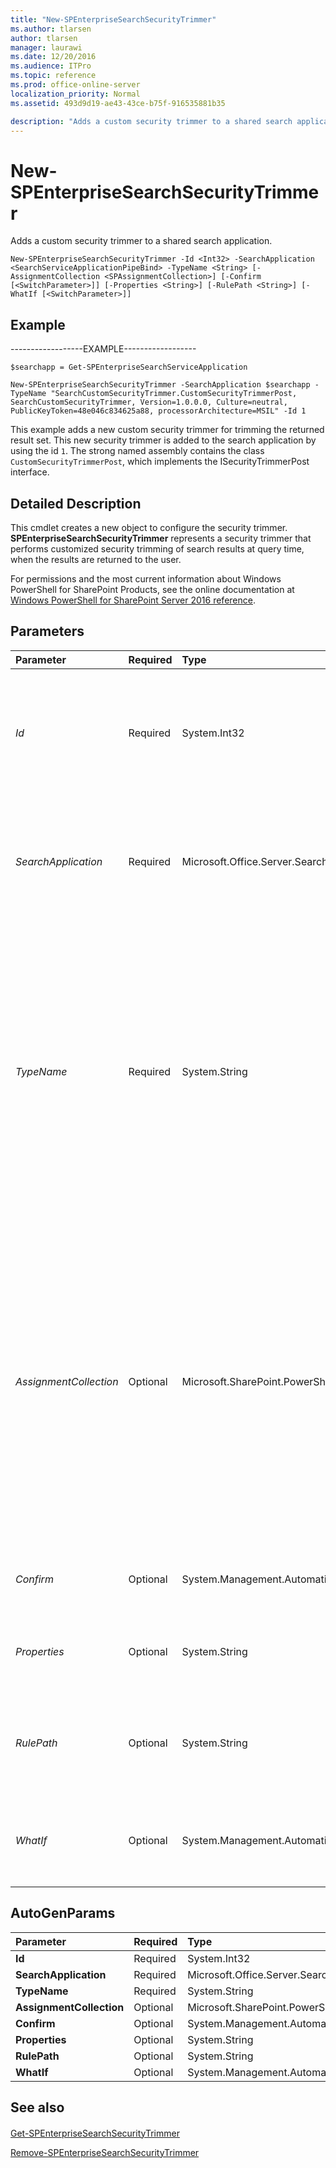 ```yaml
---
title: "New-SPEnterpriseSearchSecurityTrimmer"
ms.author: tlarsen
author: tlarsen
manager: laurawi
ms.date: 12/20/2016
ms.audience: ITPro
ms.topic: reference
ms.prod: office-online-server
localization_priority: Normal
ms.assetid: 493d9d19-ae43-43ce-b75f-916535881b35

description: "Adds a custom security trimmer to a shared search application."
---
```


# New-SPEnterpriseSearchSecurityTrimmer

Adds a custom security trimmer to a shared search application.
  
```
New-SPEnterpriseSearchSecurityTrimmer -Id <Int32> -SearchApplication <SearchServiceApplicationPipeBind> -TypeName <String> [-AssignmentCollection <SPAssignmentCollection>] [-Confirm [<SwitchParameter>]] [-Properties <String>] [-RulePath <String>] [-WhatIf [<SwitchParameter>]]

```

## Example

------------------EXAMPLE------------------
  
```
$searchapp = Get-SPEnterpriseSearchServiceApplication

```

```
New-SPEnterpriseSearchSecurityTrimmer -SearchApplication $searchapp -TypeName "SearchCustomSecurityTrimmer.CustomSecurityTrimmerPost, SearchCustomSecurityTrimmer, Version=1.0.0.0, Culture=neutral, PublicKeyToken=48e046c834625a88, processorArchitecture=MSIL" -Id 1
```

This example adds a new custom security trimmer for trimming the returned result set. This new security trimmer is added to the search application by using the id  `1`. The strong named assembly contains the class  `CustomSecurityTrimmerPost`, which implements the ISecurityTrimmerPost interface. 
  
## Detailed Description

This cmdlet creates a new object to configure the security trimmer. **SPEnterpriseSearchSecurityTrimmer** represents a security trimmer that performs customized security trimming of search results at query time, when the results are returned to the user. 
  
For permissions and the most current information about Windows PowerShell for SharePoint Products, see the online documentation at [Windows PowerShell for SharePoint Server 2016 reference](https://go.microsoft.com/fwlink/p/?LinkId=671715). 
  
## Parameters

|**Parameter**|**Required**|**Type**|**Description**|
|:-----|:-----|:-----|:-----|
| _Id_ <br/> |Required  <br/> |System.Int32  <br/> |Specifies the identity of the security trimmer to use for the specified search application. If this parameter specifies an existing custom security trimmer, the trimmer will be removed and replaced with the custom trimmer. Remove the existing trimmer before you add a new one.  <br/> |
| _SearchApplication_ <br/> |Required  <br/> |Microsoft.Office.Server.Search.Cmdlet.SearchServiceApplicationPipeBind  <br/> |Adds the security trimmer to the specified search application.  <br/> The type must be a valid GUID in the form 12345678-90ab-cdef-1234-567890bcdefgh, a valid search application name, for example, SearchApp1, or an instance of a valid **SearchServiceApplication** object.  <br/> |
| _TypeName_ <br/> |Required  <br/> |System.String  <br/> |Specifies the strong named assembly name of a security trimmer type. The strong name must refer to a type whose assembly is deployed to the global assembly cache on a query server, and that type must implement the **ISecurityTrimmerPre**, **ISecurityTrimmerPost** or **ISecurityTrimmer2** interface. Security trimming can be done in two places: before query execution (ISecurityTrimmerPre) or after the results set has returned (ISecurityTrimmerPost or ISecurityTrimmer2). For how to reference a strong name assembly, see [https://msdn.microsoft.com/en-us/library/s1sx4kfb.aspx](https://msdn.microsoft.com/en-us/library/s1sx4kfb.aspx) <br/> |
| _AssignmentCollection_ <br/> |Optional  <br/> |Microsoft.SharePoint.PowerShell.SPAssignmentCollection  <br/> |Manages objects for the purpose of proper disposal. Use of objects, such as **SPWeb** or **SPSite**, can use large amounts of memory and use of these objects in Windows PowerShell scripts requires proper memory management. Using the **SPAssignment** object, you can assign objects to a variable and dispose of the objects after they are needed to free up memory. When **SPWeb**, **SPSite**, or **SPSiteAdministration** objects are used, the objects are automatically disposed of if an assignment collection or the **Global** parameter is not used.  <br/> > [!NOTE]> When the **Global** parameter is used, all objects are contained in the global store. If objects are not immediately used, or disposed of by using the **Stop-SPAssignment** command, an out-of-memory scenario can occur.           |
| _Confirm_ <br/> |Optional  <br/> |System.Management.Automation.SwitchParameter  <br/> |Prompts you for confirmation before executing the command. For more information, type the following command: **get-help about_commonparameters** <br/> |
| _Properties_ <br/> |Optional  <br/> |System.String  <br/> |Specifies the name-value pairs that specify the configuration properties.  <br/> The type must be in the following name/value pair format: Name1~Value1~Name2~Value2~  <br/> |
| _RulePath_ <br/> |Optional  <br/> |System.String  <br/> |Specifies the content path where the security trimmer will be applied.  <br/> The string must be a valid URI in the form file:\\server_name\content, and it must correspond to an existing crawl rule.  <br/> |
| _WhatIf_ <br/> |Optional  <br/> |System.Management.Automation.SwitchParameter  <br/> |Displays a message that describes the effect of the command instead of executing the command. For more information, type the following command: **get-help about_commonparameters** <br/> |
   
## AutoGenParams

|**Parameter**|**Required**|**Type**|**Description**|
|:-----|:-----|:-----|:-----|
|**Id** <br/> |Required  <br/> |System.Int32  <br/> ||
|**SearchApplication** <br/> |Required  <br/> |Microsoft.Office.Server.Search.Cmdlet.SearchServiceApplicationPipeBind  <br/> ||
|**TypeName** <br/> |Required  <br/> |System.String  <br/> ||
|**AssignmentCollection** <br/> |Optional  <br/> |Microsoft.SharePoint.PowerShell.SPAssignmentCollection  <br/> ||
|**Confirm** <br/> |Optional  <br/> |System.Management.Automation.SwitchParameter  <br/> ||
|**Properties** <br/> |Optional  <br/> |System.String  <br/> ||
|**RulePath** <br/> |Optional  <br/> |System.String  <br/> ||
|**WhatIf** <br/> |Optional  <br/> |System.Management.Automation.SwitchParameter  <br/> ||
   
## See also

#### 

[Get-SPEnterpriseSearchSecurityTrimmer](get-spenterprisesearchsecuritytrimmer.md)
  
[Remove-SPEnterpriseSearchSecurityTrimmer](remove-spenterprisesearchsecuritytrimmer.md)

